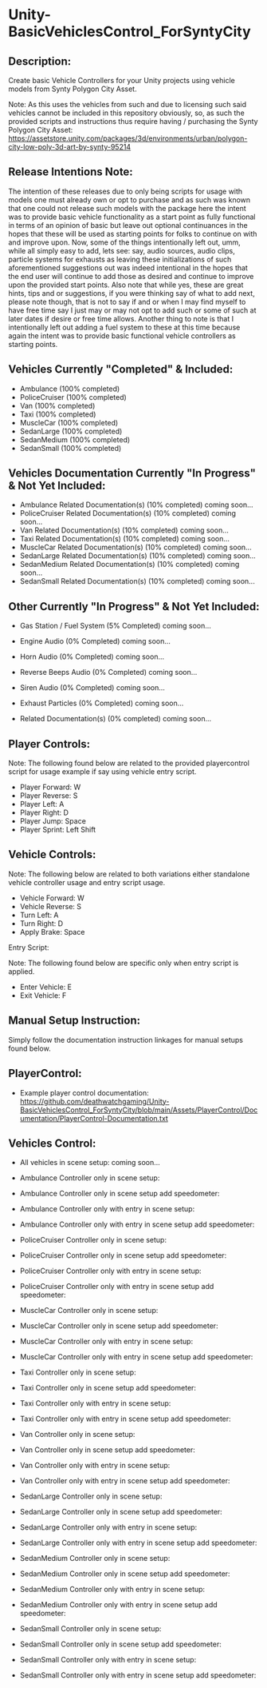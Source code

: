 # Unity-BasicVehiclesControl_ForSyntyCity

Description:
------------


Create basic Vehicle Controllers for your Unity projects using vehicle models
from Synty Polygon City Asset.

 Note: As this uses the vehicles from such and due to licensing such said vehicles cannot be included in this repository obviously, so, as such the provided scripts and instructions thus require having / purchasing the Synty Polygon City Asset: https://assetstore.unity.com/packages/3d/environments/urban/polygon-city-low-poly-3d-art-by-synty-95214


Release Intentions Note:
------------------------

The intention of these releases due to only being scripts for usage with models one must already own or opt to purchase and as such was known that one could not release such models with the package here the intent was to provide basic vehicle functionality as a start point as fully functional in terms of an opinion of basic but leave out optional continuances in the hopes that these will be used as starting points for folks to continue on with and improve upon. Now, some of the things intentionally left out, umm, while all simply easy to add, lets see: say, audio sources, audio clips, particle systems for exhausts as leaving these initializations of such aforementioned suggestions out was indeed intentional in the hopes that the end user will continue to add those as desired and continue to improve upon the provided start points. Also note that while yes, these are great hints, tips and or suggestions, if you were thinking say of what to add next, please note though, that is not to say if and or when I may find myself to have free time say I just may or may not opt to add such or some of such at later dates if desire or free time allows. Another thing to note is that I intentionally left out adding a fuel system to these at this time because again the intent was to provide basic functional vehicle controllers as starting points. 


Vehicles Currently "Completed" & Included:
------------------------------------------

* Ambulance (100% completed)
* PoliceCruiser (100% completed)
* Van (100% completed)
* Taxi (100% completed)
* MuscleCar (100% completed)
* SedanLarge (100% completed)
* SedanMedium (100% completed)
* SedanSmall (100% completed)

 
Vehicles Documentation Currently "In Progress" & Not Yet Included:
-------------------------------------------------------------------


* Ambulance Related Documentation(s) (10% completed) coming soon...
* PoliceCruiser Related Documentation(s) (10% completed) coming soon...
* Van Related Documentation(s) (10% completed) coming soon...
* Taxi Related Documentation(s) (10% completed) coming soon...
* MuscleCar Related Documentation(s) (10% completed) coming soon...
* SedanLarge Related Documentation(s) (10% completed) coming soon...
* SedanMedium Related Documentation(s) (10% completed) coming soon...
* SedanSmall Related Documentation(s) (10% completed) coming soon...


Other Currently "In Progress" & Not Yet Included:
--------------------------------------------------


* Gas Station / Fuel System (5% Completed) coming soon...
* Engine Audio (0% Completed) coming soon...
* Horn Audio (0% Completed) coming soon...
* Reverse Beeps Audio (0% Completed) coming soon...
* Siren Audio (0% Completed) coming soon...
* Exhaust Particles (0% Completed) coming soon...

* Related Documentation(s) (0% completed) coming soon...



Player Controls: 
----------------


  Note: The following found below are related to the provided playercontrol script for usage example if say using vehicle entry script.


* Player Forward:   W
* Player Reverse:   S
* Player Left:      A
* Player Right:     D
* Player Jump:      Space
* Player Sprint:    Left Shift


Vehicle Controls: 
-----------------


  Note: The following below are related to both variations either standalone vehicle controller usage and entry script usage.


* Vehicle Forward:  W
* Vehicle Reverse:  S
* Turn Left:        A
* Turn Right:       D
* Apply Brake:      Space


Entry Script: 


  Note: The following found below are specific only when entry script is applied.


* Enter Vehicle:    E
* Exit Vehicle:     F

Manual Setup Instruction:
-------------------------

Simply follow the documentation instruction linkages for manual setups found below.


PlayerControl:
--------------

* Example player control documentation: https://github.com/deathwatchgaming/Unity-BasicVehiclesControl_ForSyntyCity/blob/main/Assets/PlayerControl/Documentation/PlayerControl-Documentation.txt


Vehicles Control:
-----------------


* All vehicles in scene setup: coming soon...

* Ambulance Controller only in scene setup:

* Ambulance Controller only in scene setup add speedometer:

* Ambulance Controller only with entry in scene setup:

* Ambulance Controller only with entry in scene setup add speedometer:

* PoliceCruiser Controller only in scene setup:

* PoliceCruiser Controller only in scene setup add speedometer:

* PoliceCruiser Controller only with entry in scene setup:

* PoliceCruiser Controller only with entry in scene setup add speedometer:

* MuscleCar Controller only in scene setup:

* MuscleCar Controller only in scene setup add speedometer:

* MuscleCar Controller only with entry in scene setup:

* MuscleCar Controller only with entry in scene setup add speedometer:

* Taxi Controller only in scene setup:

* Taxi Controller only in scene setup add speedometer:

* Taxi Controller only with entry in scene setup:

* Taxi Controller only with entry in scene setup add speedometer:

* Van Controller only in scene setup:

* Van Controller only in scene setup add speedometer:

* Van Controller only with entry in scene setup:

* Van Controller only with entry in scene setup add speedometer:

* SedanLarge Controller only in scene setup:

* SedanLarge Controller only in scene setup add speedometer:

* SedanLarge Controller only with entry in scene setup:

* SedanLarge Controller only with entry in scene setup add speedometer:

* SedanMedium Controller only in scene setup:

* SedanMedium Controller only in scene setup add speedometer:

* SedanMedium Controller only with entry in scene setup:

* SedanMedium Controller only with entry in scene setup add speedometer:

* SedanSmall Controller only in scene setup:

* SedanSmall Controller only in scene setup add speedometer:

* SedanSmall Controller only with entry in scene setup:

* SedanSmall Controller only with entry in scene setup add speedometer:

